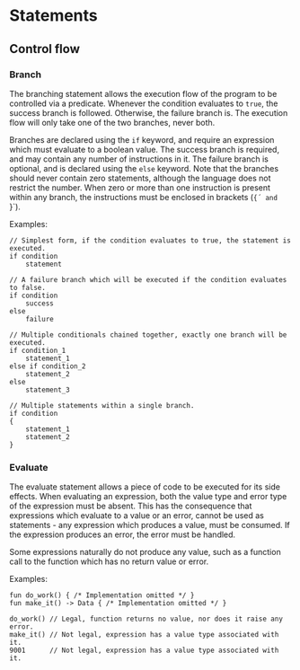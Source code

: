 # Statements

## Control flow

### Branch

The branching statement allows the execution flow of the program to be controlled via a predicate. Whenever the
condition evaluates to `true`, the success branch is followed. Otherwise, the failure branch is. The execution flow will
only take one of the two branches, never both.

Branches are declared using the `if` keyword, and require an expression which must evaluate to a boolean value. The
success branch is required, and may contain any number of instructions in it. The failure branch is optional, and is
declared using the `else` keyword. Note that the branches should never contain zero statements, although the language
does not restrict the number. When zero or more than one instruction is present within any branch, the instructions must
be enclosed in brackets (`{´ and `}`).

Examples:

```derg
// Simplest form, if the condition evaluates to true, the statement is executed.
if condition
    statement

// A failure branch which will be executed if the condition evaluates to false.
if condition
    success
else
    failure

// Multiple conditionals chained together, exactly one branch will be executed.
if condition_1
    statement_1
else if condition_2
    statement_2
else
    statement_3

// Multiple statements within a single branch.
if condition
{
    statement_1
    statement_2
}
```

### Evaluate

The evaluate statement allows a piece of code to be executed for its side effects. When evaluating an expression, both
the value type and error type of the expression must be absent. This has the consequence that expressions which evaluate
to a value or an error, cannot be used as statements - any expression which produces a value, must be consumed. If the
expression produces an error, the error must be handled.

Some expressions naturally do not produce any value, such as a function call to the function which has no return value
or error.

Examples:

```
fun do_work() { /* Implementation omitted */ }
fun make_it() -> Data { /* Implementation omitted */ }

do_work() // Legal, function returns no value, nor does it raise any error.
make_it() // Not legal, expression has a value type associated with it.
9001      // Not legal, expression has a value type associated with it. 
```
